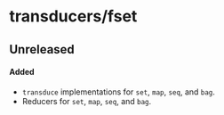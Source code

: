 # transducers/fset

## Unreleased

#### Added

- `transduce` implementations for `set`, `map`, `seq`, and `bag`.
- Reducers for `set`, `map`, `seq`, and `bag`.


